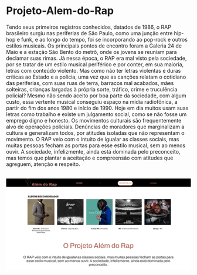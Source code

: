 # Projeto-Alem-do-Rap

Tendo seus primeiros registros conhecidos, datados de 1986, o RAP brasileiro surgiu nas periferias de São Paulo, como uma junção entre hip-hop e funk, e ao longo do tempo, foi se incorporando ao pop-rock e outros estilos musicais. Os principais pontos de encontro foram a Galeria 24 de Maio e a estação São Bento do metrô, onde os jovens se reuniam para declamar suas rimas. 
Já nessa época, o RAP era mal visto pela sociedade, por se tratar de um estilo musical periférico e por conter, em sua maioria, letras com conteúdo violento. Mas como não ter letras violentas e duras críticas ao Estado e a polícia, uma vez que as canções relatam o cotidiano das periferias, com suas ruas de terra, barracos mal acabados, mães solteiras, crianças largadas à própria sorte, tráfico, crime e truculência policial?
Mesmo não sendo aceito por boa parte da sociedade, com algum custo, essa vertente musical conseguiu espaço na mídia radiofônica, a partir do fim dos anos 1980 e início de 1990.
Hoje em dia muitos usam suas letras como trabalho e existe um julgamento social, como se não fosse um emprego digno e honesto. Os movimentos culturais são frequentemente alvo de operações policiais. Denúncias de moradores que marginalizam a cultura e generalizam todos, por atitudes isoladas que não representam o movimento.
O RAP veio com o intuito de igualar as classes sociais, mas muitas pessoas fecham as portas para esse estilo musical, sem ao menos ouvir. A sociedade, infelizmente, ainda está dominada pelo preconceito, mas temos que plantar a aceitação e compreensão com atitudes que agreguem, atenção e respeito.

<div style="display: inline_block"><br>
  
  <img align="center" alt="mariana-HTML"  src="https://github.com/marianacazzoto/Projeto-Alem-do-Rap/blob/main/Algoritimos/api-site/public/assets/homesite.png">
 
</div>


